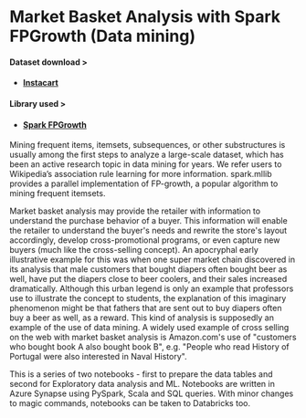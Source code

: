 # Market Basket Analysis with Spark FPGrowth (Data mining)
#### Dataset download > 
* #### [Instacart](https://www.kaggle.com/c/instacart-market-basket-analysis)

#### Library used >
* #### [Spark FPGrowth](https://spark.apache.org/docs/latest/mllib-frequent-pattern-mining.html#fp-growth)

Mining frequent items, itemsets, subsequences, or other substructures is usually among the first steps to analyze a large-scale dataset, which has been an active research topic in data mining for years. We refer users to Wikipedia’s association rule learning for more information. spark.mllib provides a parallel implementation of FP-growth, a popular algorithm to mining frequent itemsets.

Market basket analysis may provide the retailer with information to understand the purchase behavior of a buyer. This information will enable the retailer to understand the buyer's needs and rewrite the store's layout accordingly, develop cross-promotional programs, or even capture new buyers (much like the cross-selling concept). An apocryphal early illustrative example for this was when one super market chain discovered in its analysis that male customers that bought diapers often bought beer as well, have put the diapers close to beer coolers, and their sales increased dramatically. Although this urban legend is only an example that professors use to illustrate the concept to students, the explanation of this imaginary phenomenon might be that fathers that are sent out to buy diapers often buy a beer as well, as a reward. This kind of analysis is supposedly an example of the use of data mining. A widely used example of cross selling on the web with market basket analysis is Amazon.com's use of "customers who bought book A also bought book B", e.g. "People who read History of Portugal were also interested in Naval History".

This is a series of two notebooks - first to prepare the data tables and second for Exploratory data analysis and ML. Notebooks are written in Azure Synapse using PySpark, Scala and SQL queries. With minor changes to magic commands, notebooks can be taken to Databricks too.

